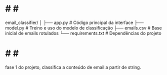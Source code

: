 # # # #
email_classifier/
│
├── app.py            # Código principal da interface
├── model.py          # Treino e uso do modelo de classificação
├── emails.csv        # Base inicial de emails rotulados 
└── requirements.txt  # Dependências do projeto

# # # #
fase 1 do projeto, classifica a conteúdo de email a partir de string.